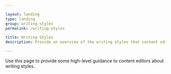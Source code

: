 ```yaml
---

layout: landing
type: landing
group: writing-styles
permalink: /writing-styles

title: Writing Styles
description: Provide an overview of the writing styles that content editors should consider when writing and producing content for the web.

---
```


Use this page to provide some high-level guidance to content editors about writing styles.